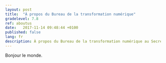 ```yaml
---
layout: post
title:  "À propos du Bureau de la transformation numérique"
gradelevel: 7.8
ref: aboutus
date:   2017-11-14 09:48:44 +0100
published: false
lang: fr
description: À propos du Bureau de la transformation numérique au Secrétariat du Conseil du Trésor du Canada. 
---
```


Bonjour le monde.
